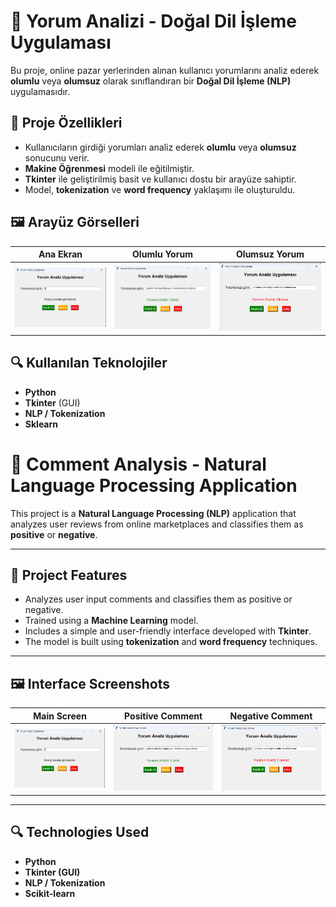 # 📝 Yorum Analizi - Doğal Dil İşleme Uygulaması

Bu proje, online pazar yerlerinden alınan kullanıcı yorumlarını analiz ederek **olumlu** veya **olumsuz** olarak sınıflandıran bir **Doğal Dil İşleme (NLP)** uygulamasıdır.

## 🚀 Proje Özellikleri
- Kullanıcıların girdiği yorumları analiz ederek **olumlu** veya **olumsuz** sonucunu verir.
- **Makine Öğrenmesi** modeli ile eğitilmiştir.
- **Tkinter** ile geliştirilmiş basit ve kullanıcı dostu bir arayüze sahiptir.
- Model, **tokenization** ve **word frequency** yaklaşımı ile oluşturuldu.

## 🖼 Arayüz Görselleri
| Ana Ekran | Olumlu Yorum | Olumsuz Yorum |
|-----------|-------------|--------------|
| ![Ana Ekran](screenshots/main.png) | ![Olumlu](screenshots/positive.png) | ![Olumsuz](screenshots/negative.png) |

## 🔍 Kullanılan Teknolojiler
- **Python**
- **Tkinter** (GUI)
- **NLP / Tokenization**
- **Sklearn**

# 📝 Comment Analysis - Natural Language Processing Application

This project is a **Natural Language Processing (NLP)** application that analyzes user reviews from online marketplaces and classifies them as **positive** or **negative**.

---

## 🚀 Project Features
- Analyzes user input comments and classifies them as positive or negative.
- Trained using a **Machine Learning** model.
- Includes a simple and user-friendly interface developed with **Tkinter**.
- The model is built using **tokenization** and **word frequency** techniques.

---

## 🖼 Interface Screenshots
| Main Screen | Positive Comment | Negative Comment |
|-------------|-----------------|-----------------|
| ![Main](screenshots/main.png) | ![Positive](screenshots/positive.png) | ![Negative](screenshots/negative.png) |

---

## 🔍 Technologies Used
- **Python**
- **Tkinter (GUI)**
- **NLP / Tokenization**
- **Scikit-learn**
